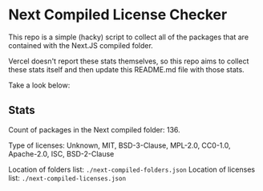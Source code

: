 # Next Compiled License Checker

This repo is a simple (hacky) script to collect all of the packages that are contained with the Next.JS compiled folder.

Vercel doesn't report these stats themselves, so this repo aims to collect these stats itself and then update this README.md file with those stats.

Take a look below:

## Stats

Count of packages in the Next compiled folder: 136.

Type of licenses: Unknown, MIT, BSD-3-Clause, MPL-2.0, CC0-1.0, Apache-2.0, ISC, BSD-2-Clause

Location of folders list: `./next-compiled-folders.json`
Location of licenses list: `./next-compiled-licenses.json`